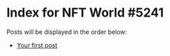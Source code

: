 # Index for NFT World #5241
Posts will be displayed in the order below:

- [Your first post](./001-first.md)

